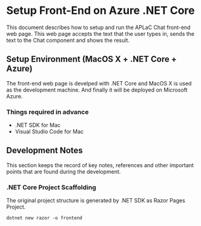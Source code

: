 # Setup Front-End on Azure .NET Core
This document describes how to setup and run the APLaC Chat front-end web page. This web page accepts the text that the user types in, sends the text to the Chat component and shows the result.

## Setup Environment (MacOS X + .NET Core + Azure)
The front-end web page is develped with .NET Core and MacOS X is used as the development machine. And finally it will be deployed on Microsoft Azure.

### Things required in advance
* .NET SDK for Mac
* Visual Studio Code for Mac


## Development Notes
This section keeps the record of key notes, references and other important points that are found during the development.

### .NET Core Project Scaffolding
The original project structure is generated by .NET SDK as Razor Pages Project.
```
dotnet new razor -o frontend
```


